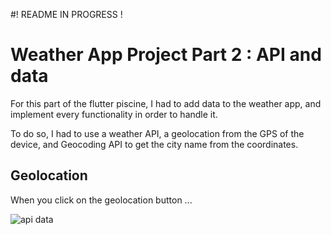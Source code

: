 #! README IN PROGRESS !

# Weather App Project Part 2 : API and data 

For this part of the flutter piscine, I had to add data to the weather app, and implement every functionality in order to handle it. <br/>

To do so, I had to use a weather API, a geolocation from the GPS of the device, and Geocoding API to get the city name from the coordinates. <br/>

## Geolocation

When you click on the geolocation button ...

![api data](https://github.com/Claken/Piscine_Flutter/assets/51683861/1c03466c-e170-443e-9042-18feef4fdad0)
